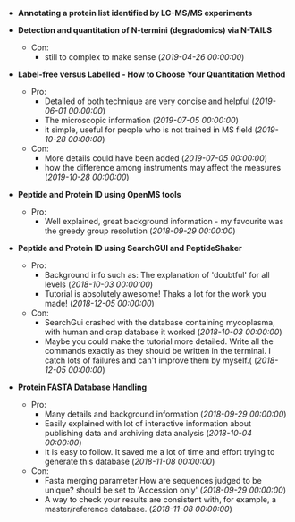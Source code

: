 - **Annotating a protein list identified by LC-MS/MS experiments**


- **Detection and quantitation of N-termini (degradomics) via N-TAILS**

  - Con:
    - still to complex to make sense (*2019-04-26 00:00:00*)

- **Label-free versus Labelled - How to Choose Your Quantitation Method**
  - Pro:
    - Detailed of both technique are very concise and helpful (*2019-06-01 00:00:00*)
    - The microscopic information (*2019-07-05 00:00:00*)
    - it simple, useful  for people who is not  trained in MS field (*2019-10-28 00:00:00*)
  - Con:
    - More details could have been added (*2019-07-05 00:00:00*)
    - how the difference among instruments may affect the  measures (*2019-10-28 00:00:00*)

- **Peptide and Protein ID using OpenMS tools**
  - Pro:
    - Well explained, great background information - my favourite was the greedy group resolution (*2018-09-29 00:00:00*)

- **Peptide and Protein ID using SearchGUI and PeptideShaker**
  - Pro:
    - Background info such as: The explanation of 'doubtful' for all levels (*2018-10-03 00:00:00*)
    - Tutorial is absolutely awesome! Thaks a lot for the work you made!  (*2018-12-05 00:00:00*)
  - Con:
    - SearchGui crashed with the database containing mycoplasma, with human and crap database it worked (*2018-10-03 00:00:00*)
    - Maybe you could make the tutorial more detailed. Write all the commands exactly as they should be written in the terminal. I catch lots of failures and can't improve them by myself.( (*2018-12-05 00:00:00*)

- **Protein FASTA Database Handling**
  - Pro:
    - Many details and background information (*2018-09-29 00:00:00*)
    - Easily explained with lot of interactive information about publishing data and archiving data analysis  (*2018-10-04 00:00:00*)
    - It is easy to follow. It saved me a lot of time and effort trying to generate this database (*2018-11-08 00:00:00*)
  - Con:
    - Fasta merging parameter How are sequences judged to be unique? should be set to 'Accession only' (*2018-09-29 00:00:00*)
    - A way to check your results are consistent with, for example, a master/reference database. (*2018-11-08 00:00:00*)

